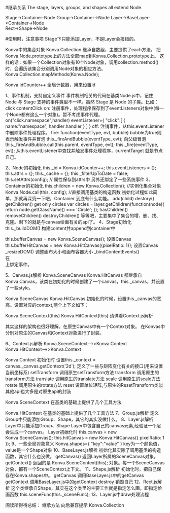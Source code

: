 #继承关系
The stage, layers, groups, and shapes all extend Node.     

Stage->Container-Node
Group->Container->Node
Layer->BaseLayer->Container->Node    
Rect->Shape->Node  

#使用时，注意事项
Stage下只能添加Layer，不是Layer会报错的。

Konva中的集合对象
Konva.Collection 继承自数组，主要提供了each方法。
把Konva.Node.prototype上的方法全部map到Konva.Collection.prototype上。
这样的话：如果一个Collection对象有10个Node对象，调用collection.method()时，会遍历该集合分别调用Node对象的相应方法。
Konva.Collection.mapMethods(Konva.Node);


Konva.idCounter++ 全局计数器，用来设置id

1、事件机制，支持自定义事件
事件机制相关的代码在基类Node.js中，记住 Node 与 Stage 支持的事件类型不一样。虽然 Stage 是 Node 的子类。比如：click contentClick
on:
   注册事件，处理程序保存到了eventListeners对象中(每一个Node都有这么一个对象)。暂不考虑事件代理。
   on("click.namespace",handler) 
   eventListener={
     "click":[
		{
			name:"namespace",
			handler:handler
	    }
     ]
   }
off:
   注销事件，从this.eventListener中删除事件处理程序。
fire: 
   function(eventType, evt, bubble)   bubble为true则表示触发事件并冒泡
   this._fireAndBubble(eventType, evt);  向父级冒泡this._fireAndBubble.call(this.parent, eventType, evt);
   this._fire(eventType, evt);  从this.eventListener中查找并触发事件处理程序，currentTarget 就是节点自己。

2、Node的初始化
   this._id = Konva.idCounter++;
   this.eventListeners = {};
   this.attrs = {};
   this._cache = {};
   this._filterUpToDate = false;
   this.setAttrs(config);  // 属性保存到attrs中
   另外还绑定了一些系统事件
3、Container的初始化
   this.children = new Konva.Collection(); //实例化集合对象
   Konva.Node.call(this, config); //直接调用基类的构造函数
   初始化过程如此简单，那就再深究一下吧，Container 到底有什么功能。
   add(child)
   destory()
   getChildren()
       get only circles
       var circles = layer.getChildren(function(node){
          return node.getClassName() === 'Circle';
       });
   hasChildren()
   removeChildren()
   destroyChildren()
   等等吧，主要集中了集合的增、删、找、克隆。剩下的就是与canvas绘画有关的api了。
4、Stage初始化
   this._buildDOM()
      构建content并append到container中 <div class="konvajs-content" role="presentation" style="position: relative;"></div>
      this.bufferCanvas = new Konva.SceneCanvas();  设置Canvas
      this.bufferHitCanvas = new Konva.HitCanvas({pixelRatio: 1});  设置Canvas
      _resizeDOM()  调整画布大小和画布容器大小
   _bindContentEvents()  
      在<div class="konvajs-content" role="presentation" style="position: relative;"></div>上绑定事件。

5、Canvas.js解析
   Konva.SceneCanvas
   Konva.HitCanvas
   都继承自Konva.Canvas，该类在初始化的时候创建了一个canvas，this._canvas，并设置了一些style。

   Konva.SceneCanvas
   Konva.HitCanvas 初始化的时候，设置this._canvas的宽高。设置对应的context,两个上下文如下：

   Konva.SceneContext(this)
   Konva.HitContext(this)  请详看Context.js解析

   其实这样的架构也很好理解。在原生Canvas中有一个Context对象。
   在Konvas中分别对原生的Canvas和Context对象进行了封装。

6、Context.js解析
   Konva.SceneContext-->>Konva.Context
   Konva.HitContext-->>Konva.Context

   Konva.Context 初始化时 设置this._context = canvas._canvas.getContext('2d');
        定义了一些与矩阵变化有关的接口(用来设置当前坐标系)
   		setTransform 调用原生setTransform方法
   		transform 调用原生的transform方法
   		translate 调用原生的translate方法
   		scale 调用原生的scale方法
   		rotate 调用原生的rotate方法
   		reset 设置单位矩阵,与原生的ResetTransform类似
   		其他api也大多是对原生api的封装

   Konva.SceneContext
        在基类的基础上提供了几个工具方法

   Konva.HitContext
        在基类的基础上提供了几个工具方法
7、Group.js解析
   定义Group中只能添加Group、Shape，其它的其实没做什么。
8、Layer.js解析
   Layer中只能添加Group、Shape
   Layer中包含自己的canvas元素,经验证一个层会生成一个canvas。
   Layer初始化时
      this.canvas = new Konva.SceneCanvas();
      this.hitCanvas = new Konva.HitCanvas({
          pixelRatio: 1
      });
9、一些全局对象意义
   Konva.shapes={ "key":"value" }  key为一个颜色值，value是一个Shape对象
10、BaseLayer.js解析
   初始化其实除了调用基类的构造函数，其它什么也没做。
   getCanvas() 返回Layer所属的SceneCanvas对象。
   getContext() 返回的是 Konva.SceneContext(this); 对象。每一个SceneCanvas对象，都有一个SceneContext上下文。
11、Shape.js解析
   初始化时，把自己保存在Konva.shapes中。
   getCanvas  调用BaseLayer.js中的getCanvas
   getContext 调用BaseLayer.js中的getContext
   destroy 销毁自己
12、Rect.js解析
   这个类继承自Shape，其实在这个类里的主要工作就是指定怎么画。即指定绘画函数 this.sceneFunc(this._sceneFunc);
13、Layer.js中draw处理流程
   
阅读所得待总结：
继承方法
向后兼容提示
Konva.Collection